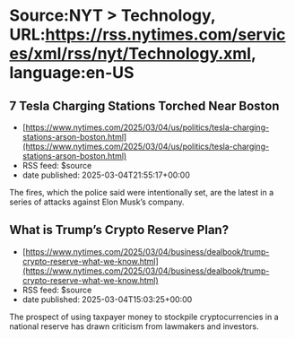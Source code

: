 # Source:NYT > Technology, URL:https://rss.nytimes.com/services/xml/rss/nyt/Technology.xml, language:en-US

## 7 Tesla Charging Stations Torched Near Boston
 - [https://www.nytimes.com/2025/03/04/us/politics/tesla-charging-stations-arson-boston.html](https://www.nytimes.com/2025/03/04/us/politics/tesla-charging-stations-arson-boston.html)
 - RSS feed: $source
 - date published: 2025-03-04T21:55:17+00:00

The fires, which the police said were intentionally set, are the latest in a series of attacks against Elon Musk’s company.

## What is Trump’s Crypto Reserve Plan?
 - [https://www.nytimes.com/2025/03/04/business/dealbook/trump-crypto-reserve-what-we-know.html](https://www.nytimes.com/2025/03/04/business/dealbook/trump-crypto-reserve-what-we-know.html)
 - RSS feed: $source
 - date published: 2025-03-04T15:03:25+00:00

The prospect of using taxpayer money to stockpile cryptocurrencies in a national reserve has drawn criticism from lawmakers and investors.

